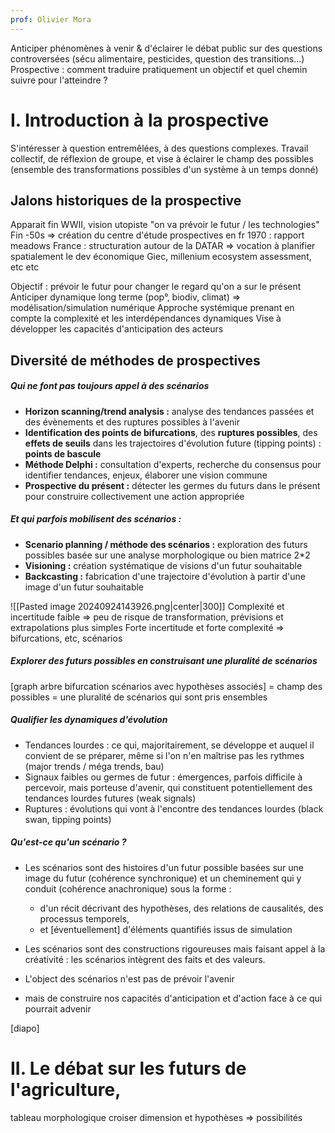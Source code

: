 ```yaml
---
prof: Olivier Mora
---
```

Anticiper phénomènes à venir & d'éclairer le débat public sur des questions controversées (sécu alimentaire, pesticides, question des transitions...)
Prospective : comment traduire pratiquement un objectif et quel chemin suivre pour l'atteindre ?

# I. Introduction à la prospective

S'intéresser à question entremêlées, à des questions complexes.
Travail collectif, de réflexion de groupe, et vise à éclairer le champ des possibles (ensemble des transformations possibles d'un système à un temps donné)

## Jalons historiques de la prospective

Apparait fin WWII, vision utopiste "on va prévoir le futur / les technologies"
Fin -50s => création du centre d'étude prospectives en fr
1970 : rapport meadows
France : structuration autour de la DATAR => vocation à planifier spatialement le dev économique
Giec, millenium ecosystem assessment, etc etc

Objectif : prévoir le futur pour changer le regard qu'on a sur le présent
Anticiper dynamique long terme (pop°, biodiv, climat) => modélisation/simulation numérique
Approche systémique prenant en compte la complexité et les interdépendances dynamiques
Vise à développer les capacités d'anticipation des acteurs


## Diversité de méthodes de prospectives

##### Qui ne font pas toujours appel à des scénarios
- **Horizon scanning/trend analysis :** analyse des tendances passées et des évènements et des ruptures possibles à l'avenir
- **Identification des points de bifurcations**, des **ruptures possibles**, des **effets de seuils** dans les trajectoires d'évolution future (tipping points) : **points de bascule**
- **Méthode Delphi :** consultation d'experts, recherche du consensus pour identifier tendances, enjeux, élaborer une vision commune
- **Prospective du présent :** détecter les germes du futurs dans le présent pour construire collectivement une action appropriée
##### Et qui parfois mobilisent des scénarios :
- **Scenario planning / méthode des scénarios :** exploration des futurs possibles basée sur une analyse morphologique ou bien matrice 2\*2
- **Visioning :** création systématique de visions d'un futur souhaitable
- **Backcasting :** fabrication d'une trajectoire d'évolution à partir d'une image d'un futur souhaitable

![[Pasted image 20240924143926.png|center|300]]
Complexité et incertitude faible => peu de risque de transformation, prévisions et extrapolations plus simples
Forte incertitude et forte complexité => bifurcations, etc, scénarios

##### Explorer des futurs possibles en construisant une pluralité de scénarios

[graph arbre bifurcation scénarios avec hypothèses associés] = champ des possibles = une pluralité de scénarios qui sont pris ensembles

##### Qualifier les dynamiques d'évolution 

- Tendances lourdes : ce qui, majoritairement, se développe et auquel il convient de se préparer, même si l'on n'en maîtrise pas les rythmes (major trends / méga trends, bau)
- Signaux faibles ou germes de futur : émergences, parfois difficile à percevoir, mais porteuse d'avenir, qui constituent potentiellement des tendances lourdes futures (weak signals)
- Ruptures : évolutions qui vont à l'encontre des tendances lourdes (black swan, tipping points)

##### Qu'est-ce qu'un scénario ?

- Les scénarios sont des histoires d'un futur possible basées sur une image du futur (cohérence synchronique) et un cheminement qui y conduit (cohérence anachronique) sous la forme :
	- d'un récit décrivant des hypothèses, des relations de causalités, des processus temporels,
	- et \[éventuellement] d'éléments quantifiés issus de simulation

- Les scénarios sont des constructions rigoureuses mais faisant appel à la créativité : les scénarios intègrent des faits et des valeurs.

- L'object des scénarios n'est pas de prévoir l'avenir
- mais de construire nos capacités d'anticipation et d'action face à ce qui pourrait advenir

[diapo]






# II. Le débat sur les futurs de l'agriculture,

tableau morphologique
croiser dimension et hypothèses => possibilités 